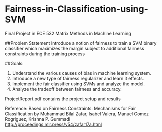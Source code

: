 # Fairness-in-Classification-using-SVM
Final Project in ECE 532 Matrix Methods in Machine Learning

##Problem Statement
Introduce a notion of fairness to train a SVM binary classifier which
maximizes the margin subject to additional fairness constraints during the training process

##Goals:
1. Understand the various causes of bias in machine learning system.
2. Introduce a new type of fairness regularizer and learn it effects.
3. Implement the fair classifier using SVMs and analyze the model.
4. Analyze the tradeoff between fairness and accuracy.

ProjectReport.pdf contains the project setup and results

Reference:
Based on Fairness Constraints: Mechanisms for Fair Classification by Muhammad Bilal Zafar, Isabel Valera, Manuel Gomez Rogriguez, Krishna P. Gummadi http://proceedings.mlr.press/v54/zafar17a.html 

